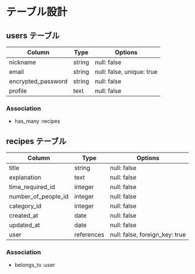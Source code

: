 # テーブル設計

## users テーブル

| Column             | Type   | Options                   |
| ------------------ | ------ | ------------------------- |
| nickname           | string | null: false               |
| email              | string | null: false, unique: true |
| encrypted_password | string | null: false               |
| profile            | text   | null: false               |

### Association

- has_many :recipes

## recipes テーブル

| Column              | Type       | Options                        |
| ------------------- | ---------- | ------------------------------ |
| title               | string     | null: false                    |
| explanation         | text       | null: false                    |
| time_required_id    | integer    | null: false                    |
| number_of_people_id | integer    | null: false                    |
| category_id         | integer    | null: false                    |
| created_at          | date       | null: false                    |
| updated_at          | date       | null: false                    |
| user                | references | null: false, foreign_key: true |

### Association

- belongs_to :user